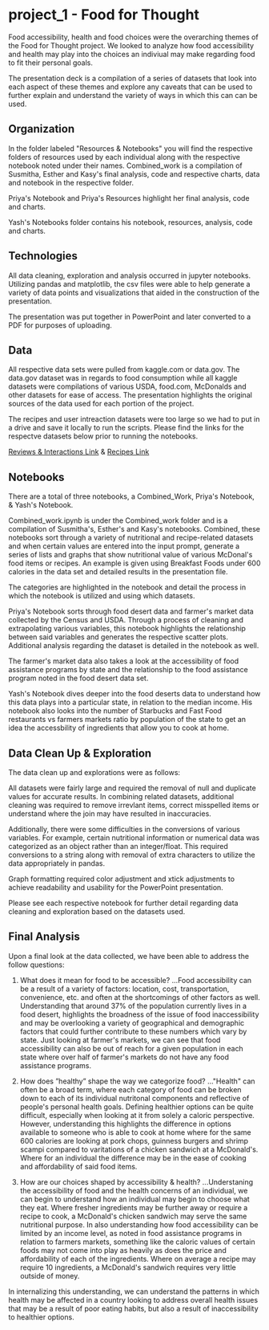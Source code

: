# project_1 - Food for Thought
Food accessibility, health and food choices were the overarching themes of the Food for Thought project. We looked to analyze how food accessibility and health may play into the choices an indiviual may make regarding food to fit their personal goals. 

The presentation deck is a compilation of a series of datasets that look into each aspect of these themes and explore any caveats that can be used to further explain and understand the variety of ways in which this can can be used. 

## Organization
In the folder labeled "Resources & Notebooks" you will find the respective folders of resources used by each individual along with the respective notebook noted under their names. Combined_work is a compilation of Susmitha, Esther and Kasy's final analysis, code and respective charts, data and notebook in the respective folder. 

Priya's Notebook and Priya's Resources highlight her final analysis, code and charts. 

Yash's Notebooks folder contains his notebook, resources, analysis, code and charts. 

## Technologies
All data cleaning, exploration and analysis occurred in jupyter notebooks. Utilizing pandas and matplotlib, the csv files were able to help generate a variety of data points and visualizations that aided in the construction of the presentation.

The presentation was put together in PowerPoint and later converted to a PDF for purposes of uploading. 


## Data
All respective data sets were pulled from kaggle.com or data.gov. The data.gov dataset was in regards to food consumption while all kaggle datasets were compilations of various USDA, food.com, McDonalds and other datasets for ease of access. The presentation highlights the original sources of the data used for each portion of the project.

The recipes and user intreaction datasets were too large so we had to put in a drive and save it locally to run the scripts. Please find the links for the respectve datasets below prior to running the notebooks.

[Reviews & Interactions Link](https://drive.google.com/file/d/1mUidiQSvwrK3rDyoc94vM7owyUphSJ7K/view?usp=sharing "Reviews & Interactions Link") & [Recipes Link](https://drive.google.com/file/d/1X-ql9B4xjRIPa3Sa7kJTzEXekW6pBand/view?usp=sharing "Recipes Link")


## Notebooks 
There are a total of three notebooks, a Combined_Work, Priya's Notebook, & Yash's Notebook. 

Combined_work.ipynb is under the Combined_work folder and is a compilation of Susmitha's, Esther's and Kasy's notebooks. Combined, these notebooks sort through a variety of nutritional and recipe-related datasets and when certain values are entered into the input prompt, generate a series of lists and graphs that show nutritional value of various McDonal's food items or recipes. An example is given using Breakfast Foods under 600 calories in the data set and detailed results in the presentation file.

The categories are highlighted in the notebook and detail the process in which the notebook is utilized and using which datasets. 

Priya's Notebook sorts through food desert data and farmer's market data collected by the Census and USDA. Through a process of cleaning and extrapolating various variables, this notebook highlights the relationship between said variables and generates the respective scatter plots. Additional analysis regarding the dataset is detailed in the notebook as well. 

The farmer's market data also takes a look at the accessibility of food assistance programs by state and the relationship to the food assistance program noted in the food desert data set. 

Yash's Notebook dives deeper into the food deserts data to understand how this data plays into a particular state, in relation to the median income. His notebook also looks into the number of Starbucks and Fast Food restaurants vs farmers markets ratio by population of the state to get an idea the accessbility of ingredients that allow you to cook at home.  


## Data Clean Up & Exploration 

The data clean up and explorations were as follows:

All datasets were fairly large and required the removal of null and duplicate values for accurate results. In combining related datasets, additional cleaning was required to remove irrevlant items, correct misspelled items or understand where the join may have resulted in inaccuracies. 

Additionally, there were some difficulties in the conversions of various variables. For example, certain nutritional information or numerical data was categorized as an object rather than an integer/float. This required conversions to a string along with removal of extra characters to utilize the data appropriately in pandas. 

Graph formatting required color adjustment and xtick adjustments to achieve readability and usability for the PowerPoint presentation. 

Please see each respective notebook for further detail regarding data cleaning and exploration based on the datasets used. 


## Final Analysis
Upon a final look at the data collected, we have been able to address the follow questions: 
1. What does it mean for food to be accessible? 
...Food accessibility can be a result of a variety of factors: location, cost, transportation, convenience, etc. and often at the shortcomings of other factors as well. Understanding that around 37% of the population currently lives in a food desert, highlights the broadness of the issue of food inaccessibility and may be overlooking a variety of geographical and demographic factors that could further contribute to these numbers which vary by state. Just looking at farmer's markets, we can see that food accessibility can also be out of reach for a given population in each state where over half of farmer's markets do not have any food assistance programs.

2. How does ”healthy” shape the way we categorize food? 
..."Health" can often be a broad term, where each category of food can be broken down to each of its individual nutritonal components and reflective of people's personal health goals. Defining healthier options can be quite difficult, especially when looking at it from solely a caloric perspective. However, understanding this highlights the difference in options available to someone who is able to cook at home where for the same 600 calories are looking at pork chops, guinness burgers and shrimp scampi compared to varitations of a chicken sandwich at a McDonald's. Where for an individual the difference may be in the ease of cooking and affordability of said food items. 

3. How are our choices shaped by accessibility & health?
...Understaning the accessibility of food and the health concerns of an individual, we can begin to understand how an individual may begin to choose what they eat. Where fresher ingredients may be further away or require a recipe to cook, a McDonald's chicken sandwich may serve the same nutritional purpose. In also understanding how food accessibility can be limited by an income level, as noted in food assistance programs in relation to farmers markets, something like the caloric values of certain foods may not come into play as heavily as does the price and affordability of each of the ingredients. Where on average a recipe may require 10 ingredients, a McDonald's sandwich requires very little outside of money. 

In internalizing this understanding, we can understand the patterns in which health may be affected in a country looking to address overall health issues that may be a result of poor eating habits, but also a result of inaccessibility to healthier options. 

